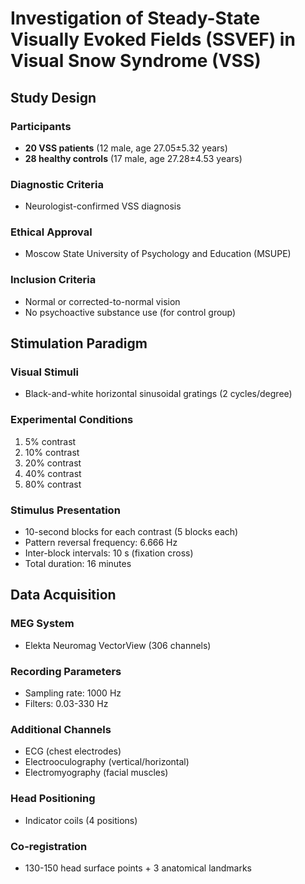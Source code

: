 # Investigation of Steady-State Visually Evoked Fields (SSVEF) in Visual Snow Syndrome (VSS)

## Study Design

### Participants
- **20 VSS patients** (12 male, age 27.05±5.32 years)
- **28 healthy controls** (17 male, age 27.28±4.53 years)

### Diagnostic Criteria
- Neurologist-confirmed VSS diagnosis

### Ethical Approval
- Moscow State University of Psychology and Education (MSUPE)

### Inclusion Criteria
- Normal or corrected-to-normal vision
- No psychoactive substance use (for control group)

## Stimulation Paradigm

### Visual Stimuli
- Black-and-white horizontal sinusoidal gratings (2 cycles/degree)

### Experimental Conditions
1. 5% contrast
2. 10% contrast
3. 20% contrast
4. 40% contrast
5. 80% contrast

### Stimulus Presentation
- 10-second blocks for each contrast (5 blocks each)
- Pattern reversal frequency: 6.666 Hz
- Inter-block intervals: 10 s (fixation cross)
- Total duration: 16 minutes

## Data Acquisition

### MEG System
- Elekta Neuromag VectorView (306 channels)

### Recording Parameters
- Sampling rate: 1000 Hz
- Filters: 0.03-330 Hz

### Additional Channels
- ECG (chest electrodes)
- Electrooculography (vertical/horizontal)
- Electromyography (facial muscles)

### Head Positioning
- Indicator coils (4 positions)

### Co-registration
- 130-150 head surface points + 3 anatomical landmarks